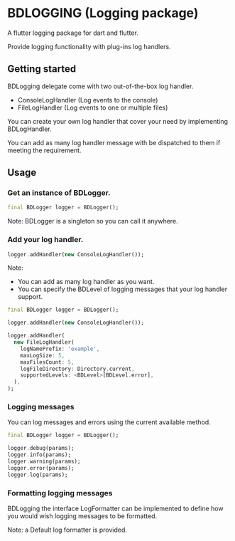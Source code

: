 # BDLOGGING (Logging package)

A flutter logging package for dart and flutter.

Provide logging functionality with plug-ins log handlers.

## Getting started

BDLogging delegate come with two out-of-the-box log handler.

* ConsoleLogHandler (Log events to the console)
* FileLogHandler (Log events to one or multiple files)

You can create your own log handler that cover your need by implementing BDLogHandler.

You can add as many log handler message with be dispatched to them if meeting the requirement.
## Usage

###  Get an instance of BDLogger.

```dart
final BDLogger logger = BDLogger();
```

Note: BDLogger is a singleton so you can call it anywhere.

### Add your log handler.

```dart
logger.addHandler(new ConsoleLogHandler());
```

Note: 
* You can add as many log handler as you want.
* You can specify the BDLevel of logging messages that your log handler support.

```dart
final BDLogger logger = BDLogger();

logger.addHandler(new ConsoleLogHandler());

logger.addHandler(
  new FileLogHandler(
    logNamePrefix: 'example',
    maxLogSize: 5,
    maxFilesCount: 5,
    logFileDirectory: Directory.current,
    supportedLevels: <BDLevel>[BDLevel.error],
  ),
);
```
### Logging messages

You can log messages and errors using the current available method.

```dart
final BDLogger logger = BDLogger();

logger.debug(params);
logger.info(params);
logger.warning(params);
logger.error(params);
logger.log(params);
```

### Formatting logging messages

BDLogging the interface LogFormatter can be implemented to define how you would wish logging messages to be formatted.

Note: a Default log formatter is provided.
